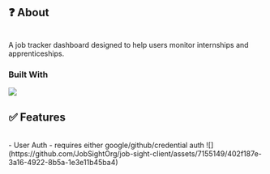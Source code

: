 ## ❓ About
<br/> A job tracker dashboard designed to help users monitor internships and apprenticeships.

### Built With
<p align="left">
  <a href="https://skillicons.dev">
    <img src="https://skillicons.dev/icons?i=typescript,nextjs,react,tailwind,nodejs,aws,postgres,redis,supabase,prisma" />
  </a>
</p>

## ✅ Features
<br/>
- User Auth - requires either google/github/credential auth
![](https://github.com/JobSightOrg/job-sight-client/assets/7155149/402f187e-3a16-4922-8b5a-1e3e11b45ba4)
